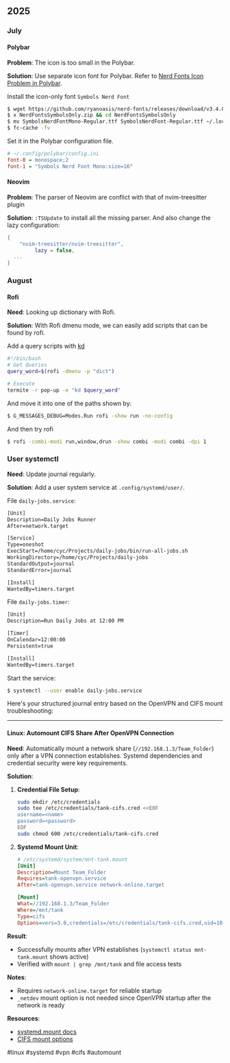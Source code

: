 ## 2025

### July

#### Polybar

**Problem**: The icon is too small in the Polybar.

**Solution**: Use separate icon font for Polybar. Refer to [Nerd Fonts Icon Problem in Polybar](https://polybar.readthedocs.io/en/stable/user/fonts/nerd-fonts.html).

Install the icon-only font `Symbols Nerd Font`

```bash
$ wget https://github.com/ryanoasis/nerd-fonts/releases/download/v3.4.0/NerdFontsSymbolsOnly.zip
$ x NerdFontsSymbolsOnly.zip && cd NerdFontsSymbolsOnly
$ mv SymbolsNerdFontMono-Regular.ttf SymbolsNerdFont-Regular.ttf ~/.local/share/fonts/
$ fc-cache -fv
```

Set it in the Polybar configuration file.

```ini
# ~/.config/polybar/config.ini
font-0 = monospace;2
font-1 = "Symbols Nerd Font Mono:size=16"
```

#### Neovim

**Problem**: The parser of Neovim are conflict with that of nvim-treesitter plugin

**Solution**: `:TSUpdate` to install all the missing parser. And also change the lazy configuration:

```lua 
{
	"nvim-treesitter/nvim-treesitter",
         lazy = false,
  ...
}
```

### August

#### Rofi

**Need**: Looking up dictionary with Rofi.

**Solution**: With Rofi dmenu mode, we can easily add scripts that can be found by rofi.

Add a query scripts with [kd](https://github.com/Karmenzind/kd)

```bash
#!/bin/bash
# Get Queries
query_word=$(rofi -dmenu -p "dict")

# Execute
termite -r pop-up -e "kd $query_word"
```

And move it into one of the paths shown by:

```bash
$ G_MESSAGES_DEBUG=Modes.Run rofi -show run -no-config
```

And then try rofi

```bash
$ rofi -combi-modi run,window,drun -show combi -modi combi -dpi 1

```

### User systemctl 

**Need**: Update journal regularly.

**Solution**: Add a user system service at `.config/systemd/user/`.

File `daily-jobs.service`:

```txt
[Unit]
Description=Daily Jobs Runner
After=network.target

[Service]
Type=oneshot
ExecStart=/home/cyc/Projects/daily-jobs/bin/run-all-jobs.sh
WorkingDirectory=/home/cyc/Projects/daily-jobs
StandardOutput=journal
StandardError=journal

[Install]
WantedBy=timers.target
```

File `daily-jobs.timer`:

```txt
[Unit]
Description=Run Daily Jobs at 12:00 PM

[Timer]
OnCalendar=12:00:00
Persistent=true

[Install]
WantedBy=timers.target
```

Start the service:

```bash
$ systemctl --user enable daily-jobs.service
```

Here's your structured journal entry based on the OpenVPN and CIFS mount troubleshooting:

---

#### Linux: Automount CIFS Share After OpenVPN Connection  

**Need**: Automatically mount a network share (`//192.168.1.3/Team_Folder`) only after a VPN connection establishes. Systemd dependencies and credential security were key requirements.  

**Solution**:  
1. **Credential File Setup**:  
   ```bash
   sudo mkdir /etc/credentials
   sudo tee /etc/credentials/tank-cifs.cred <<EOF
   username=<name>
   password=<password>
   EOF
   sudo chmod 600 /etc/credentials/tank-cifs.cred
   ```

2. **Systemd Mount Unit**:  
   ```ini
   # /etc/systemd/system/mnt-tank.mount
   [Unit]
   Description=Mount Team_Folder
   Requires=tank-openvpn.service
   After=tank-openvpn.service network-online.target

   [Mount]
   What=//192.168.1.3/Team_Folder
   Where=/mnt/tank
   Type=cifs
   Options=vers=3.0,credentials=/etc/credentials/tank-cifs.cred,uid=1000,gid=1000
   ```

**Result**:  
- Successfully mounts after VPN establishes (`systemctl status mnt-tank.mount` shows active)  
- Verified with `mount | grep /mnt/tank` and file access tests  

**Notes**:  
- Requires `network-online.target` for reliable startup  
- `_netdev` mount option is not needed since OpenVPN startup after the network is ready

**Resources**:  
- [systemd.mount docs](https://www.freedesktop.org/software/systemd/man/systemd.mount.html)  
- [CIFS mount options](https://linux.die.net/man/8/mount.cifs)  

#linux #systemd #vpn #cifs #automount  
